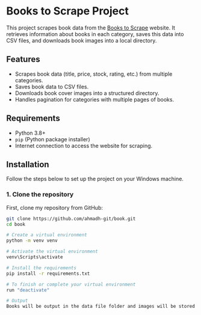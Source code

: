 # Books to Scrape Project

This project scrapes book data from the [Books to Scrape](http://books.toscrape.com/) website. It retrieves information about books in each category, saves this data into CSV files, and downloads book images into a local directory.

## Features

- Scrapes book data (title, price, stock, rating, etc.) from multiple categories.
- Saves book data to CSV files.
- Downloads book cover images into a structured directory.
- Handles pagination for categories with multiple pages of books.

## Requirements

- Python 3.8+
- `pip` (Python package installer)
- Internet connection to access the website for scraping.

## Installation

Follow the steps below to set up the project on your Windows machine.

### 1. Clone the repository

First, clone my repository from GitHub:

```bash
git clone https://github.com/ahmadh-git/book.git
cd book

# Create a virtual environment
python -m venv venv

# Activate the virtual environment
venv\Scripts\activate

# Install the requirements
pip install -r requirements.txt

# To finish or complete your virtual environment
run "deactivate"

# Output
Books will be output in the data file folder and images will be stored in the /data/img directory
